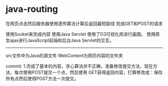 # java-routing
在网页点击然后服务器使用遗传算法计算后返回最短路径
完成GET和POST的请求

使用Socket来完成内容
使用Java Servlet
使用了D3可视化库进行画图。
使用原生ajax进行JavaScript前端和后台Java Servlet的交互。


***
src文件中为Java的源文件
WebContent为网页内容的文件夹

commit:
1.完成了基本的内容，贪心算法并不正确，准备修改提交方法，现在方法，每次使用POST提交一个点，然后使用
GET获得返回内容，打算修改成：保存所有点然后使用POST方法一次提交。

